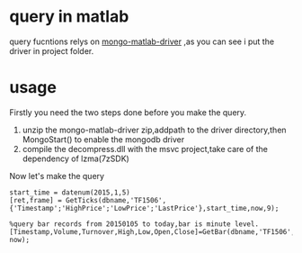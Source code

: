 # query in matlab

query fucntions relys on [mongo-matlab-driver](https://github.com/gerald-lindsly/mongo-matlab-driver) ,as you can see i put the driver in project folder.

# usage
Firstly you need the two steps done before you make the query.

1. unzip the mongo-matlab-driver zip,addpath to the driver directory,then MongoStart() to enable the mongodb driver
2. compile the decompress.dll with the msvc project,take care of the dependency of lzma(7zSDK)

Now let's make the query

    start_time = datenum(2015,1,5)
    [ret,frame] = GetTicks(dbname,'TF1506',{'Timestamp';'HighPrice';'LowPrice';'LastPrice'},start_time,now,9);

    %query bar records from 20150105 to today,bar is minute level.
    [Timestamp,Volume,Turnover,High,Low,Open,Close]=GetBar(dbname,'TF1506','min',start_time, now);